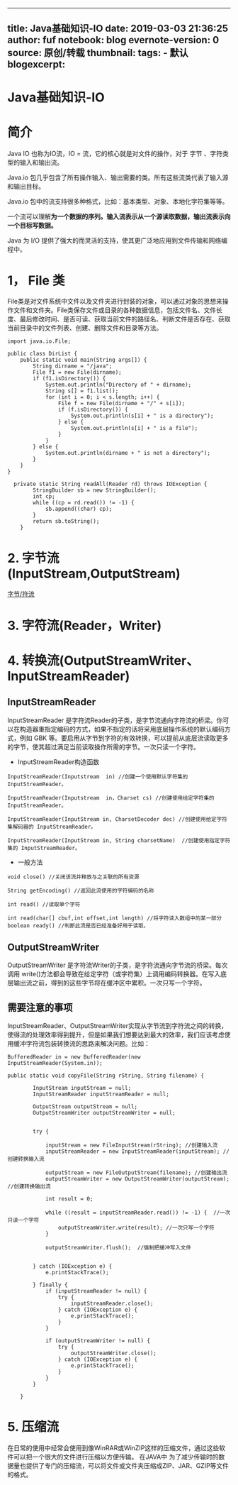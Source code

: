  ---
 title: Java基础知识-IO
 date: 2019-03-03 21:36:25
 author: fuf
 notebook: blog
 evernote-version: 0
 source: 原创/转载
 thumbnail: 
 tags:
     - 默认
 blogexcerpt:
 ---
 
# Java基础知识-IO

# 简介
Java IO 也称为IO流，IO = 流，它的核心就是对文件的操作，对于 字节 、字符类型的输入和输出流。

Java.io 包几乎包含了所有操作输入、输出需要的类。所有这些流类代表了输入源和输出目标。

Java.io 包中的流支持很多种格式，比如：基本类型、对象、本地化字符集等等。

一个流可以理解**为一个数据的序列。输入流表示从一个源读取数据，输出流表示向一个目标写数据。**
<!-- more -->
Java 为 I/O 提供了强大的而灵活的支持，使其更广泛地应用到文件传输和网络编程中。

# 1， File 类

File类是对文件系统中文件以及文件夹进行封装的对象，可以通过对象的思想来操作文件和文件夹。File类保存文件或目录的各种数据信息，包括文件名、文件长度、最后修改时间、是否可读、获取当前文件的路径名、判断文件是否存在、获取当前目录中的文件列表、创建、删除文件和目录等方法。

```
import java.io.File;
 
public class DirList {
    public static void main(String args[]) {
        String dirname = "/java";
        File f1 = new File(dirname);
        if (f1.isDirectory()) {
            System.out.println("Directory of " + dirname);
            String s[] = f1.list();
            for (int i = 0; i < s.length; i++) {
                File f = new File(dirname + "/" + s[i]);
                if (f.isDirectory()) {
                    System.out.println(s[i] + " is a directory");
                } else {
                    System.out.println(s[i] + " is a file");
                }
            }
        } else {
            System.out.println(dirname + " is not a directory");
        }
    }
}
```

```
  private static String readAll(Reader rd) throws IOException {
        StringBuilder sb = new StringBuilder();
        int cp;
        while ((cp = rd.read()) != -1) {
            sb.append((char) cp);
        }
        return sb.toString();
    }

```


# 2. 字节流(InputStream,OutputStream)

[字节/符流](../../hexo_pages/img/InputOutputStreams.png)

# 3. 字符流(Reader，Writer)

# 4. 转换流(OutputStreamWriter、InputStreamReader)
## InputStreamReader
InputStreamReader 是字符流Reader的子类，是字节流通向字符流的桥梁。你可以在构造器重指定编码的方式，如果不指定的话将采用底层操作系统的默认编码方式，例如 GBK 等。要启用从字节到字符的有效转换，可以提前从底层流读取更多的字节，使其超过满足当前读取操作所需的字节。一次只读一个字符。

- InputStreamReader构造函数
  
```
InputStreamReader(Inputstream  in) //创建一个使用默认字符集的 InputStreamReader。

InputStreamReader(Inputstream  in，Charset cs) //创建使用给定字符集的 InputStreamReader。

InputStreamReader(InputStream in, CharsetDecoder dec) //创建使用给定字符集解码器的 InputStreamReader。

InputStreamReader(InputStream in, String charsetName)  //创建使用指定字符集的 InputStreamReader。
```
- 一般方法

```
void close() //关闭该流并释放与之关联的所有资源

String getEncoding() //返回此流使用的字符编码的名称

int read() //读取单个字符

int read(char[] cbuf,int offset,int length) //将字符读入数组中的某一部分
boolean ready() //判断此流是否已经准备好用于读取。

```

## OutputStreamWriter
OutputStreamWriter 是字符流Writer的子类，是字符流通向字节流的桥梁。每次调用 write()方法都会导致在给定字符（或字符集）上调用编码转换器。在写入底层输出流之前，得到的这些字节将在缓冲区中累积。一次只写一个字符。

## 需要注意的事项
InputStreamReader、OutputStreamWriter实现从字节流到字符流之间的转换，使得流的处理效率得到提升，但是如果我们想要达到最大的效率，我们应该考虑使用缓冲字符流包装转换流的思路来解决问题。比如：
```
BufferedReader in = new BufferedReader(new InputStreamReader(System.in));

```

```
public static void copyFile(String rString, String filename) {

        InputStream inputStream = null;
        InputStreamReader inputStreamReader = null;

        OutputStream outputStream = null;
        OutputStreamWriter outputStreamWriter = null;


        try {

            inputStream = new FileInputStream(rString); //创建输入流
            inputStreamReader = new InputStreamReader(inputStream); //创建转换输入流

            outputStream = new FileOutputStream(filename); //创建输出流
            outputStreamWriter = new OutputStreamWriter(outputStream); //创建转换输出流

            int result = 0;

            while ((result = inputStreamReader.read()) != -1) {  //一次只读一个字符
                outputStreamWriter.write(result); //一次只写一个字符
            }

            outputStreamWriter.flush();  //强制把缓冲写入文件


        } catch (IOException e) {
            e.printStackTrace();

        } finally {
            if (inputStreamReader != null) {
                try {
                    inputStreamReader.close();
                } catch (IOException e) {
                    e.printStackTrace();
                }
            }

            if (outputStreamWriter != null) {
                try {
                    outputStreamWriter.close();
                } catch (IOException e) {
                    e.printStackTrace();
                }
            }
        }

    }

```

# 5. 压缩流
在日常的使用中经常会使用到像WinRAR或WinZIP这样的压缩文件，通过这些软件可以把一个很大的文件进行压缩以方便传输。
在JAVA中 为了减少传输时的数据量也提供了专门的压缩流，可以将文件或文件夹压缩成ZIP、JAR、GZIP等文件的格式。